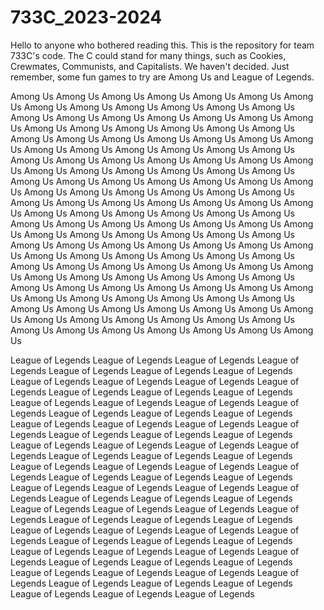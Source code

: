 # 733C_2023-2024
Hello to anyone who bothered reading this. This is the repository for team 733C's code. The C could stand for many things, such as Cookies, Crewmates, Communists, and Capitalists. We haven't decided. Just remember, some fun games to try are Among Us and League of Legends.

Among Us Among Us Among Us Among Us Among Us Among Us Among Us Among Us Among Us Among Us Among Us Among Us Among Us Among Us Among Us Among Us Among Us Among Us Among Us Among Us Among Us Among Us Among Us Among Us Among Us Among Us Among Us Among Us Among Us Among Us Among Us Among Us Among Us Among Us Among Us Among Us Among Us Among Us Among Us Among Us Among Us Among Us Among Us Among Us Among Us Among Us Among Us Among Us Among Us Among Us Among Us Among Us Among Us Among Us Among Us Among Us Among Us Among Us Among Us Among Us Among Us Among Us Among Us Among Us Among Us Among Us Among Us Among Us Among Us Among Us Among Us Among Us Among Us Among Us Among Us Among Us Among Us Among Us Among Us Among Us Among Us Among Us Among Us Among Us Among Us Among Us Among Us Among Us Among Us Among Us Among Us Among Us Among Us Among Us Among Us Among Us Among Us Among Us Among Us Among Us Among Us Among Us Among Us Among Us Among Us Among Us Among Us Among Us Among Us Among Us Among Us Among Us Among Us Among Us Among Us Among Us Among Us Among Us Among Us Among Us Among Us Among Us Among Us Among Us Among Us Among Us Among Us Among Us Among Us Among Us Among Us Among Us Among Us Among Us Among Us Among Us Among Us Among Us Among Us Among Us Among Us Among Us Among Us Among Us Among Us Among Us Among Us Among Us Among Us Among Us

League of Legends League of Legends League of Legends League of Legends League of Legends League of Legends League of Legends League of Legends League of Legends League of Legends League of Legends League of Legends League of Legends League of Legends League of Legends League of Legends League of Legends League of Legends League of Legends League of Legends League of Legends League of Legends League of Legends League of Legends League of Legends League of Legends League of Legends League of Legends League of Legends League of Legends League of Legends League of Legends League of Legends League of Legends League of Legends League of Legends League of Legends League of Legends League of Legends League of Legends League of Legends League of Legends League of Legends League of Legends League of Legends League of Legends League of Legends League of Legends League of Legends League of Legends League of Legends League of Legends League of Legends League of Legends League of Legends League of Legends League of Legends League of Legends League of Legends League of Legends League of Legends League of Legends League of Legends League of Legends League of Legends League of Legends League of Legends League of Legends League of Legends League of Legends League of Legends League of Legends League of Legends League of Legends League of Legends League of Legends League of Legends League of Legends League of Legends League of Legends